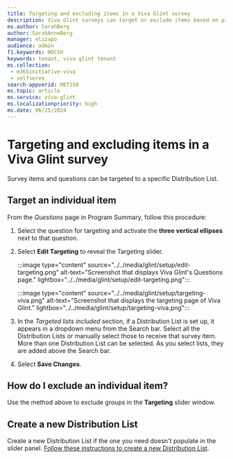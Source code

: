 ```yaml
---
title: Targeting and excluding items in a Viva Glint survey 
description: Viva Glint surveys can target or exclude items based on predefined Distribution Lists. 
ms.author: SarahBerg
author: SarahAnneBerg
manager: elizapo
audience: admin
f1.keywords: NOCSH
keywords: tenant, viva glint tenant
ms.collection: 
 - m365initiative-viva
 - selfserve
search-appverid: MET150
ms.topic: article
ms.service: viva-glint
ms.localizationpriority: high
ms.date: 06/25/2024
---
```


# Targeting and excluding items in a Viva Glint survey

Survey items and questions can be targeted to a specific Distribution List.

## Target an individual item

From the *Questions* page in Program Summary, follow this procedure:

1. Select the question for targeting and activate the **three vertical ellipses** next to that question.  
2. Select **Edit Targeting** to reveal the Targeting slider.
   
   :::image type="content" source="../../media/glint/setup/edit-targeting.png" alt-text="Screenshot that displays Viva Glint's Questions page." lightbox="../../media/glint/setup/edit-targeting.png":::
   
   :::image type="content" source="../../media/glint/setup/targeting-viva.png" alt-text="Screenshot that displays the targeting page of Viva Glint." lightbox="../../media/glint/setup/targeting-viva.png":::
   
3. In the *Targeted lists included* section, if a Distribution List is set up, it appears in a dropdown menu from the Search bar. Select all the Distribution Lists or manually select those to receive that survey item. More than one Distribution List can be selected. As you select lists, they are added above the Search bar.
4. Select **Save Changes**.

## How do I exclude an individual item?

Use the method above to exclude groups in the **Targeting** slider window.

## Create a new Distribution List 

Create a new Distribution List if the one you need doesn't populate in the slider panel. [Follow these instructions to create a new Distribution List](https://go.microsoft.com/fwlink/?linkid=2230917).

